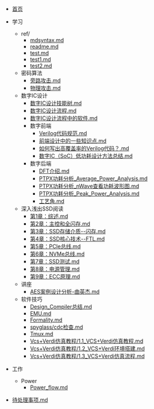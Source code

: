 <!-- _navbar.md -->

* [首页](/)

* 学习
    * ref/
        * [mdsyntax.md](学习/ref/mdsyntax.md)
        * [readme.md  ](学习/ref/readme.md  )
        * [test.md    ](学习/ref/test.md    )
        * [test1.md   ](学习/ref/test1.md   )
        * [test2.md   ](学习/ref/test2.md   )
    * 密码算法
        * [旁路攻击.md](学习/密码算法/旁路攻击.md)
        * [物理攻击.md](学习/密码算法/物理攻击.md)
    * 数字IC设计
        * [数字IC设计技能树.md                             ](学习/数字IC设计/数字IC设计技能树.md)
        * [数字IC设计流程.md                               ](学习/数字IC设计/数字IC设计流程.md)
        * [数字IC设计流程中的软件.md                       ](学习/数字IC设计/数字IC设计流程中的软件.md)
        * 数字前端
            * [Verilog代码规范.md                     ](学习/数字IC设计/数字前端/Verilog代码规范.md)
            * [前端设计中的一些知识点.md              ](学习/数字IC设计/数字前端/前端设计中的一些知识点.md)
            * [如何写出高覆盖率的Verilog代码？.md     ](学习/数字IC设计/数字前端/如何写出高覆盖率的Verilog代码？.md)
            * [数字IC（SoC）低功耗设计方法总结.md     ](学习/数字IC设计/数字前端/数字IC（SoC）低功耗设计方法总结.md)
        * 数字后端
            * [DFT介绍.md                             ](学习/数字IC设计/数字后端/DFT介绍.md)
            * [PTPX功耗分析_Average_Power_Analysis.md ](学习/数字IC设计/数字后端/PTPX功耗分析_Average_Power_Analysis.md)
            * [PTPX功耗分析_nWave查看功耗波形图.md    ](学习/数字IC设计/数字后端/PTPX功耗分析_nWave查看功耗波形图.md)
            * [PTPX功耗分析_Peak_Power_Analysis.md    ](学习/数字IC设计/数字后端/PTPX功耗分析_Peak_Power_Analysis.md)
            * [工艺角.md                              ](学习/数字IC设计/数字后端/工艺角.md)
    * 深入浅出SSD阅读
        * [第1章：综述.md             ](学习/深入浅出SSD阅读/第1章：综述.md)
        * [第2章：主控和全闪存.md     ](学习/深入浅出SSD阅读/第2章：主控和全闪存.md)
        * [第3章：SSD存储介质--闪存.md](学习/深入浅出SSD阅读/第3章：SSD存储介质--闪存.md)
        * [第4章：SSD核心技术--FTL.md ](学习/深入浅出SSD阅读/第4章：SSD核心技术--FTL.md)
        * [第5章：PCIe总线.md         ](学习/深入浅出SSD阅读/第5章：PCIe总线.md)
        * [第6章：NVMe总线.md         ](学习/深入浅出SSD阅读/第6章：NVMe总线.md)
        * [第7章：SSD测试.md          ](学习/深入浅出SSD阅读/第7章：SSD测试.md)
        * [第8章：电源管理.md         ](学习/深入浅出SSD阅读/第8章：电源管理.md)
        * [第9章：ECC原理.md          ](学习/深入浅出SSD阅读/第9章：ECC原理.md)
    * 讲座
        * [AES案例设计分析-曲英杰.md](学习/讲座/AES案例设计分析-曲英杰.md)
    * 软件技巧
        * [Design_Compiler总结.md                     ](学习/软件技巧/Design_Compiler总结.md)  
        * [EMU.md                                     ](学习/软件技巧/EMU.md)
        * [Formality.md                               ](学习/软件技巧/Formality.md)
        * [spyglass/cdc检查.md                        ](学习/软件技巧/spyglass/cdc检查.md)
        * [Tmux.md                                    ](学习/软件技巧/Tmux.md)
        * [Vcs+Verdi仿真教程/1.1_VCS+Verdi仿真教程.md](学习/软件技巧/Vcs+Verdi仿真教程/1.1_VCS+Verdi仿真教程.md)
        * [Vcs+Verdi仿真教程/1.2_VCS+Verdi环境搭建.md](学习/软件技巧/Vcs+Verdi仿真教程/1.2_VCS+Verdi环境搭建.md)
        * [Vcs+Verdi仿真教程/1.3_VCS+Verdi仿真流程.md](学习/软件技巧/Vcs+Verdi仿真教程/1.3_VCS+Verdi仿真流程.md)
* 工作
    * Power
        * [Power_flow.md](工作/Power/Power_flow.md)
* [待处理事项.md](待处理事项.md)


